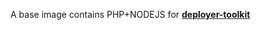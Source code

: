 A base image contains PHP+NODEJS for [**deployer-toolkit**](https://github.com/ihipop/deployer-toolkit)